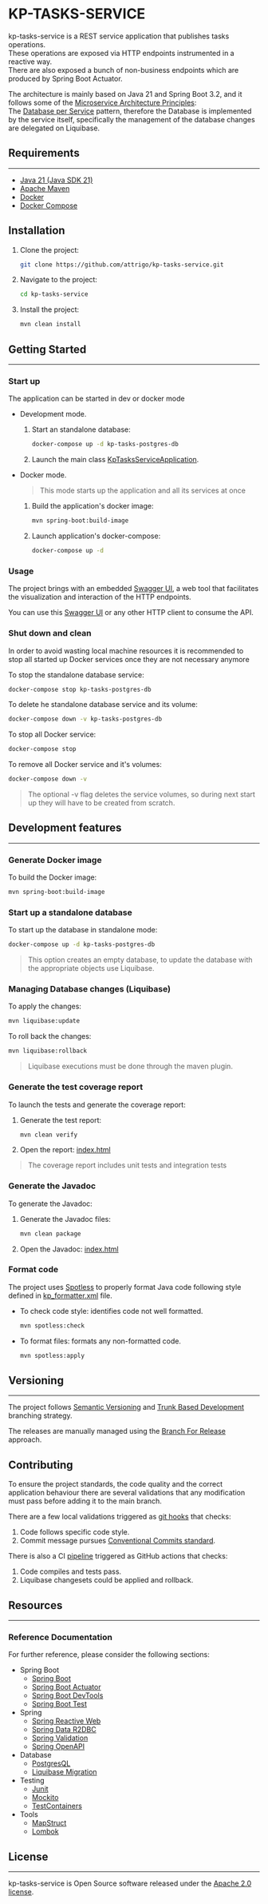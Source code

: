 # KP-TASKS-SERVICE

kp-tasks-service is a REST service application that publishes tasks operations. \
These operations are exposed via HTTP endpoints instrumented in a reactive way. \
There are also exposed a bunch of non-business endpoints which are produced by
Spring Boot Actuator.

The architecture is mainly based on Java 21 and Spring Boot 3.2, and it follows some of the [Microservice Architecture Principles](https://microservices.io/): \
The [Database per Service](https://microservices.io/patterns/data/database-per-service.html) pattern, therefore the Database is implemented by the service
itself, specifically the management of the database changes are delegated on Liquibase.

## Requirements

***

* [Java 21 (Java SDK 21)](https://www.oracle.com/es/java/technologies/downloads/#java21)
* [Apache Maven](https://maven.apache.org/download.cgi)
* [Docker](https://www.docker.com/)
* [Docker Compose](https://docs.docker.com/compose/)

## Installation

1. Clone the project:
    ```sh
    git clone https://github.com/attrigo/kp-tasks-service.git
    ```

2. Navigate to the project:
    ```sh
    cd kp-tasks-service
    ```

3. Install the project:
    ```sh
    mvn clean install
    ```

## Getting Started

***

### Start up

The application can be started in dev or docker mode

* Development mode.
    1. Start an standalone database:
        ```sh
        docker-compose up -d kp-tasks-postgres-db
        ```

    2. Launch the main class [KpTasksServiceApplication](src/main/java/com/bcn/kp/KpTasksServiceApplication.java).

* Docker mode.
  > This mode starts up the application and all its services at once

    1. Build the application's docker image:
        ```sh
        mvn spring-boot:build-image
        ```

    2. Launch application's docker-compose:
        ```sh
        docker-compose up -d
        ```

### Usage

The project brings with an embedded [Swagger UI](https://swagger.io/tools/swagger-ui/), a web tool that facilitates the visualization and interaction of the
HTTP endpoints.

You can use this [Swagger UI](http://localhost:8080/kp-tasks-service/swagger-ui.html) or any other HTTP client to consume the API.

### Shut down and clean

In order to avoid wasting local machine resources it is recommended to stop all started up Docker services once they are not necessary anymore

To stop the standalone database service:

```sh
docker-compose stop kp-tasks-postgres-db
```

To delete he standalone database service and its volume:

```sh
docker-compose down -v kp-tasks-postgres-db
```

To stop all Docker service:

```sh
docker-compose stop
```

To remove all Docker service and it's volumes:

```sh
docker-compose down -v
```

> The optional -v flag deletes the service volumes, so during next start up they will have to be created from scratch.

## Development features

***

### Generate Docker image

To build the Docker image:

```sh
mvn spring-boot:build-image
```

### Start up a standalone database

To start up the database in standalone mode:

```sh
docker-compose up -d kp-tasks-postgres-db
```

> This option creates an empty database, to update the database with the appropriate objects use Liquibase.

### Managing Database changes (Liquibase)

To apply the changes:

```sh
mvn liquibase:update
```

To roll back the changes:

```sh
mvn liquibase:rollback
```

> Liquibase executions must be done through the maven plugin.

### Generate the test coverage report

To launch the tests and generate the coverage report:

1. Generate the test report:
    ```sh
    mvn clean verify
    ```

2. Open the report: [index.html](target/site/jacoco-aggregate/index.html)

> The coverage report includes unit tests and integration tests

### Generate the Javadoc

To generate the Javadoc:

1. Generate the Javadoc files:
    ```sh
    mvn clean package
    ```

2. Open the Javadoc: [index.html](target/site/apidocs/index.html)

### Format code

The project uses [Spotless](https://github.com/diffplug/spotless/tree/main/plugin-maven) to properly format Java code following style defined
in [kp_formatter.xml](kp_formatter.xml) file.

* To check code style: identifies code not well formatted.
    ```sh
    mvn spotless:check
    ```

* To format files: formats any non-formatted code.
    ```sh
    mvn spotless:apply
    ```

## Versioning

***

The project follows [Semantic Versioning](https://semver.org/) and [Trunk Based Development](https://trunkbaseddevelopment.com/) branching strategy.

The releases are manually managed using the [Branch For Release](https://trunkbaseddevelopment.com/branch-for-release/) approach.

## Contributing

To ensure the project standards, the code quality and the correct application behaviour there are several validations that any modification must pass before
adding it to the main branch.

There are a few local validations triggered as [git hooks](git/hooks) that checks:

1. Code follows specific code style.
2. Commit message pursues [Conventional Commits standard](https://www.conventionalcommits.org/en/v1.0.0/).

There is also a CI [pipeline](.github/workflows/ci.yml) triggered as GitHub actions that checks:

1. Code compiles and tests pass.
2. Liquibase changesets could be applied and rollback.

## Resources

***

### Reference Documentation

For further reference, please consider the following sections:

* Spring Boot
    * [Spring Boot](https://docs.spring.io/spring-boot/docs/current/reference/htmlsingle/)
    * [Spring Boot Actuator](https://docs.spring.io/spring-boot/docs/current/reference/htmlsingle/#actuator)
    * [Spring Boot DevTools](https://docs.spring.io/spring-boot/docs/current/reference/html/using.html#using.devtools)
    * [Spring Boot Test](https://docs.spring.io/spring-boot/docs/current/reference/html/features.html#features.testing)
* Spring
    * [Spring Reactive Web](https://docs.spring.io/spring-framework/reference/web/webflux.html)
    * [Spring Data R2DBC](https://docs.spring.io/spring-data/relational/reference/r2dbc.html)
    * [Spring Validation](https://docs.spring.io/spring-framework/reference/core/validation.html)
    * [Spring OpenAPI](https://springdoc.org/)
* Database
    * [PostgresQL](https://www.postgresql.org/docs/current/)
    * [Liquibase Migration](https://docs.spring.io/spring-boot/docs/current/reference/htmlsingle/index.html#howto.data-initialization.migration-tool.liquibase)
* Testing
    * [Junit](https://junit.org/junit5/docs/current/user-guide/)
    * [Mockito](https://javadoc.io/doc/org.mockito/mockito-core/latest/org/mockito/Mockito.html)
    * [TestContainers](https://java.testcontainers.org/)
* Tools
    * [MapStruct](https://mapstruct.org/documentation/)
    * [Lombok](https://projectlombok.org/features/)

## License

***

kp-tasks-service is Open Source software released under the [Apache 2.0 license](https://www.apache.org/licenses/LICENSE-2.0").
